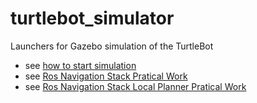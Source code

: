 turtlebot_simulator
===================

Launchers for Gazebo simulation of the TurtleBot

- see [how to start simulation](./simulation/gazebo/gazebo_sim_nav/Readme.md)
- see [Ros Navigation Stack Pratical Work](./simulation/gazebo/gazebo_sim_nav/Tp.md)
- see [Ros Navigation Stack Local Planner Pratical Work](./turtlebot_gazebo/Tp2.md)
